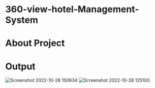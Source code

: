 # 360-view-hotel-Management-System
# About Project
# Output 
![Screenshot 2022-10-28 150634](https://user-images.githubusercontent.com/68535257/210482147-2ffaab99-678d-4c56-a3b0-6ef02d755a88.jpg)
![Screenshot 2022-10-28 125100](https://user-images.githubusercontent.com/68535257/210482363-8f3ead17-36e7-4872-a075-c543d0663493.jpg)

